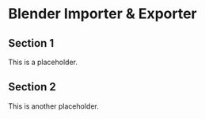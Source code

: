 # Blender Importer & Exporter

## Section 1

This is a placeholder.

## Section 2

This is another placeholder.